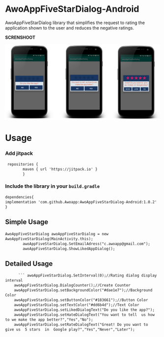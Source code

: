 # AwoAppFiveStarDialog-Android
AwoAppFiveStarDialog library that simplifies the request to rating the application shown to the user and reduces the negative ratings.

<b>SCRENSHOOT</b>

![Alt text](/ss.png?raw=true "Optional Title")

# Usage

### Add jitpack


```
 repositories {
        maven { url 'https://jitpack.io' }
        }
```


### Include the library in your ``build.gradle``
```
dependencies{
implementation 'com.github.Awoapp:AwoAppFiveStarDialog-Android:1.0.2'
}
```       

## Simple Usage
```  
AwoAppFiveStarDialog awoAppFiveStarDialog = new AwoAppFiveStarDialog(MainActivity.this);
        awoAppFiveStarDialog.SetEmailAdress("c.awoapp@gmail.com");
        awoAppFiveStarDialog.ShowLikedAppDialog();
```           
        
        
## Detailed Usage
          ``` awoAppFiveStarDialog.SetInterval(0);//Rating dialog display interval
        awoAppFiveStarDialog.DialogCounter();//Create Counter
        awoAppFiveStarDialog.setBackgroundColor("#dae1e7");//Background Color
        awoAppFiveStarDialog.setButtonColor("#183661");//Button Color
        awoAppFiveStarDialog.setTextColor("#dd6b4d");//Text Color
        awoAppFiveStarDialog.setLikedDialogText("Do you like the app?");
        awoAppFiveStarDialog.setHateDialogText("You want to tell  us how to we make the app better?","Yes","No");
        awoAppFiveStarDialog.setRateDialogText("Great! Do you want to  give us  5 stars  in  Google play?","Yes","Never","Later");
```


        
